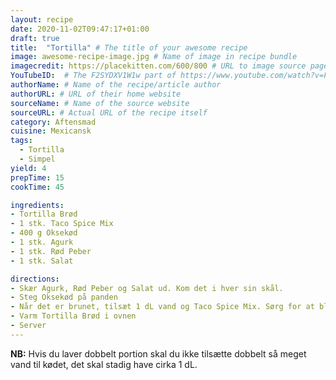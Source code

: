 ```yaml
---
layout: recipe
date: 2020-11-02T09:47:17+01:00
draft: true    
title:  "Tortilla" # The title of your awesome recipe
image: awesome-recipe-image.jpg # Name of image in recipe bundle
imagecredit: https://placekitten.com/600/800 # URL to image source page, website, or creator
YouTubeID:  # The F2SYDXV1W1w part of https://www.youtube.com/watch?v=F2SYDXV1W1w
authorName: # Name of the recipe/article author
authorURL: # URL of their home website
sourceName: # Name of the source website
sourceURL: # Actual URL of the recipe itself
category: Aftensmad
cuisine: Mexicansk
tags: 
  - Tortilla
  - Simpel 
yield: 4
prepTime: 15
cookTime: 45

ingredients:
- Tortilla Brød
- 1 stk. Taco Spice Mix
- 400 g Oksekød
- 1 stk. Agurk
- 1 stk. Rød Peber
- 1 stk. Salat

directions:
- Skær Agurk, Rød Peber og Salat ud. Kom det i hver sin skål.
- Steg Oksekød på panden
- Når det er brunet, tilsæt 1 dL vand og Taco Spice Mix. Sørg for at blande det godt og lad det simre.
- Varm Tortilla Brød i ovnen
- Server
---
```


**NB:** Hvis du laver dobbelt portion skal du ikke tilsætte dobbelt så meget vand til kødet, 
det skal stadig have cirka 1 dL.  